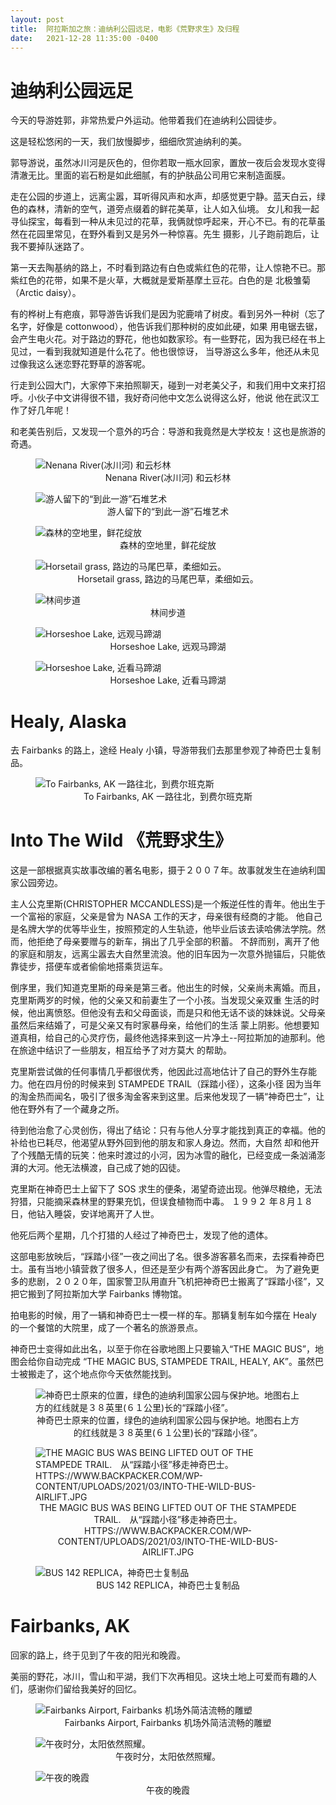 ```yaml
---
layout: post
title:  阿拉斯加之旅：迪纳利公园远足，电影《荒野求生》及归程
date:   2021-12-28 11:35:00 -0400
---
```


# 迪纳利公园远足

今天的导游姓郭，非常热爱户外运动。他带着我们在迪纳利公园徒步。

这是轻松悠闲的一天，我们放慢脚步，细细欣赏迪纳利的美。

郭导游说，虽然冰川河是灰色的，但你若取一瓶水回家，置放一夜后会发现水变得清澈无比。里面的岩石粉是如此细腻，有的护肤品公司用它来制造面膜。

走在公园的步道上，远离尘嚣，耳听得风声和水声，却感觉更宁静。蓝天白云，绿色的森林，清新的空气，道旁点缀着的鲜花美草，让人如入仙境。
女儿和我一起寻仙探宝，每看到一种从未见过的花草，我俩就惊呼起来，开心不已。有的花草虽然在花园里常见，在野外看到又是另外一种惊喜。先生
摄影，儿子跑前跑后，让我不要掉队迷路了。

第一天去陶基纳的路上，不时看到路边有白色或紫红色的花带，让人惊艳不已。那紫红色的花带，如果不是火草，大概就是爱斯基摩土豆花。白色的是
北极雏菊（Arctic daisy）。

有的桦树上有疤痕，郭导游告诉我们是因为驼鹿啃了树皮。看到另外一种树（忘了名字，好像是 cottonwood），他告诉我们那种树的皮如此硬，如果
用电锯去锯，会产生电火花。对于路边的野花，他也如数家珍。有一些野花，因为我已经在书上见过，一看到我就知道是什么花了。他也很惊讶，
当导游这么多年，他还从未见过像我这么迷恋野花野草的游客呢。

行走到公园大门，大家停下来拍照聊天，碰到一对老美父子，和我们用中文来打招呼。小伙子中文讲得很不错，我好奇问他中文怎么说得这么好，他说
他在武汉工作了好几年呢！

和老美告别后，又发现一个意外的巧合：导游和我竟然是大学校友！这也是旅游的奇遇。

<figure>
  <img src="../../../assets/images/Healy/NenanaRiver.jpg" alt="Nenana River(冰川河) 和云杉林"/>
  <center><figcaption>Nenana River(冰川河) 和云杉林</figcaption></center>
</figure>

<figure>
  <img src="../../../assets/images/Healy/StoneArt.jpg" alt="游人留下的“到此一游”石堆艺术"/>
  <center><figcaption>游人留下的“到此一游”石堆艺术</figcaption></center>
</figure>

<figure>
  <img src="../../../assets/images/Healy/WildFlowers.jpg" alt="森林的空地里，鲜花绽放"/>
  <center><figcaption>森林的空地里，鲜花绽放</figcaption></center>
</figure>

<figure>
  <img src="../../../assets/images/Healy/Horsetail.jpg" alt="Horsetail grass, 路边的马尾巴草，柔细如云。"/>
  <center><figcaption>Horsetail grass, 路边的马尾巴草，柔细如云。</figcaption></center>
</figure>

<figure>
  <img src="../../../assets/images/Healy/Trail.jpg" alt="林间步道"/>
  <center><figcaption>林间步道</figcaption></center>
</figure>

<figure>
  <img src="../../../assets/images/Healy/HorseshoeLake-01.jpg" alt="Horseshoe Lake, 远观马蹄湖"/>
  <center><figcaption>Horseshoe Lake, 远观马蹄湖</figcaption></center>
</figure>

<figure>
  <img src="../../../assets/images/Healy/HorseshoeLake-02.jpg" alt="Horseshoe Lake, 近看马蹄湖"/>
  <center><figcaption>Horseshoe Lake, 近看马蹄湖</figcaption></center>
</figure>


# Healy, Alaska

去 Fairbanks 的路上，途经 Healy 小镇，导游带我们去那里参观了神奇巴士复制品。

<figure>
  <img src="../../../assets/images/Healy/ToFairbanks.png" alt="To Fairbanks, AK 一路往北，到费尔班克斯"/>
  <center><figcaption>To Fairbanks, AK 一路往北，到费尔班克斯</figcaption></center>
</figure>


# Into The Wild 《荒野求生》

这是一部根据真实故事改编的著名电影，摄于２００７年。故事就发生在迪纳利国家公园旁边。

主人公克里斯(CHRISTOPHER MCCANDLESS)是一个叛逆任性的青年。他出生于一个富裕的家庭，父亲是曾为 NASA 工作的天才，母亲很有经商的才能。
他自己是名牌大学的优等毕业生，按照预定的人生轨迹，他毕业后该去读哈佛法学院。然而，他拒绝了母亲要赠与的新车，捐出了几乎全部的积蓄。
不辞而别，离开了他的家庭和朋友，远离尘嚣去大自然里流浪。他的旧车因为一次意外抛锚后，只能依靠徒步，搭便车或者偷偷地搭乘货运车。


倒序里，我们知道克里斯的母亲是第三者。他出生的时候，父亲尚未离婚。而且，克里斯两岁的时候，他的父亲又和前妻生了一个小孩。当发现父亲双重
生活的时候，他出离愤怒。但他没有去和父母面谈，而是只和他无话不谈的妹妹说。父母亲虽然后来结婚了，可是父亲又有时家暴母亲，给他们的生活
蒙上阴影。他想要知道真相，给自己的心灵疗伤，最终他选择来到这一片净土--阿拉斯加的迪那利。他在旅途中结识了一些朋友，相互给予了对方莫大
的帮助。


克里斯尝试做的任何事情几乎都很优秀，他因此过高地估计了自己的野外生存能力。他在四月份的时候来到 STAMPEDE TRAIL（踩踏小径），这条小径
因为当年的淘金热而闻名，吸引了很多淘金客来到这里。后来他发现了一辆“神奇巴士”，让他在野外有了一个藏身之所。


待到他治愈了心灵创伤，得出了结论：只有与他人分享才能找到真正的幸福。他的补给也已耗尽，他渴望从野外回到他的朋友和家人身边。然而，大自然
却和他开了个残酷无情的玩笑：他来时渡过的小河，因为冰雪的融化，已经变成一条汹涌澎湃的大河。他无法横渡，自己成了她的囚徒。


克里斯在神奇巴士上留下了 SOS 求生的便条，渴望奇迹出现。他弹尽粮绝，无法狩猎，只能摘采森林里的野果充饥，但误食植物而中毒。
１９９２ 年８月１８日，他钻入睡袋，安详地离开了人世。

他死后两个星期，几个打猎的人经过了神奇巴士，发现了他的遗体。

这部电影放映后，“踩踏小径”一夜之间出了名。很多游客慕名而来，去探看神奇巴士。虽有当地小镇营救了很多人，但还是至少有两个游客因此身亡。
为了避免更多的悲剧，２０２０年，国家警卫队用直升飞机把神奇巴士搬离了“踩踏小径”，又把它搬到了阿拉斯加大学 Fairbanks 博物馆。

拍电影的时候，用了一辆和神奇巴士一模一样的车。那辆复制车如今摆在 Healy 的一个餐馆的大院里，成了一个著名的旅游景点。

神奇巴士变得如此出名，以至于你在谷歌地图上只要输入“THE MAGIC BUS”，地图会给你自动完成
“THE MAGIC BUS, STAMPEDE TRAIL, HEALY, AK”。虽然巴士被搬走了，这个地点你今天依然能找到。

<figure>
  <img src="../../../assets/images/Healy/StampedeTrail.png" alt="神奇巴士原来的位置，绿色的迪纳利国家公园与保护地。地图右上方的红线就是３８英里(６１公里)长的“踩踏小径”。"/>
  <center><figcaption>神奇巴士原来的位置，绿色的迪纳利国家公园与保护地。地图右上方的红线就是３８英里(６１公里)长的“踩踏小径”。</figcaption></center>
</figure>

<figure>
  <img src="../../../assets/images/Healy/into-the-wild-bus-airlift.jpg" alt="THE MAGIC BUS WAS BEING LIFTED OUT OF THE STAMPEDE TRAIL.　从“踩踏小径”移走神奇巴士。 HTTPS://WWW.BACKPACKER.COM/WP-CONTENT/UPLOADS/2021/03/INTO-THE-WILD-BUS-AIRLIFT.JPG"/>
  <center><figcaption>THE MAGIC BUS WAS BEING LIFTED OUT OF THE STAMPEDE TRAIL.　从“踩踏小径”移走神奇巴士。 HTTPS://WWW.BACKPACKER.COM/WP-CONTENT/UPLOADS/2021/03/INTO-THE-WILD-BUS-AIRLIFT.JPG</figcaption></center>
</figure>

<figure>
  <img src="../../../assets/images/Healy/TheMagicBus.jpg" alt="BUS 142 REPLICA，神奇巴士复制品"/>
  <center><figcaption>BUS 142 REPLICA，神奇巴士复制品</figcaption></center>
</figure>

# Fairbanks, AK

回家的路上，终于见到了午夜的阳光和晚霞。

美丽的野花，冰川，雪山和平湖，我们下次再相见。这块土地上可爱而有趣的人们，感谢你们留给我美好的回忆。

<figure>
  <img src="../../../assets/images/Healy/FairbanksAirport.jpg" alt="Fairbanks Airport, Fairbanks 机场外简洁流畅的雕塑"/>
  <center><figcaption>Fairbanks Airport, Fairbanks 机场外简洁流畅的雕塑</figcaption></center>
</figure>

<figure>
  <img src="../../../assets/images/Healy/MidnightSun.jpg" alt="午夜时分，太阳依然照耀。"/>
  <center><figcaption>午夜时分，太阳依然照耀。</figcaption></center>
</figure>

<figure>
  <img src="../../../assets/images/Healy/MidnightSunset.jpg" alt="午夜的晚霞"/>
  <center><figcaption>午夜的晚霞</figcaption></center>
</figure>
